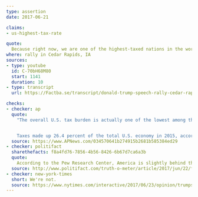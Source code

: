 ```yaml
---
type: assertion
date: 2017-06-21

claims:
- us-highest-tax-rate

quote:
  Because right now, we are one of the highest-taxed nations in the world.
where: rally in Cedar Rapids, IA
sources:
- type: youtube
  id: C-70bH68M80
  start: 1141
  duration: 10
- type: transcript
  url: https://Factba.se/transcript/donald-trump-speech-rally-cedar-rapids-iowa-june-21-2017

checks:
- checker: ap
  quote:
    "The overall U.S. tax burden is actually one of the lowest among the 32 developed and large emerging-market economies tracked by the Organization for Economic Cooperation and Development.


    Taxes made up 26.4 percent of the total U.S. economy in 2015, according to the OECD. That’s far below Denmark’s tax burden of 46.6 percent, Britain’s 32.5 percent or Germany’s 36.9 percent. Just four OECD countries had a lower tax bite than the U.S.: South Korea, Ireland, Chile and Mexico."
  source: https://www.APNews.com/034570641b274915b2681b585384ed29
- checker: politifact
  sharethefacts: f8a4fd76-7856-4b56-8426-6b67d7ca6a3b
  quote:
    According to the Pew Research Center, America is slightly behind the middle of the pack when it comes to the taxed revenue portion of gross domestic product.
  source: http://www.politifact.com/truth-o-meter/article/2017/jun/22/fact-checking-nine-things-trump-overstated-got-wro/
- checker: new-york-times
  short: We're not.
  source: https://www.nytimes.com/interactive/2017/06/23/opinion/trumps-lies.html
---
```

